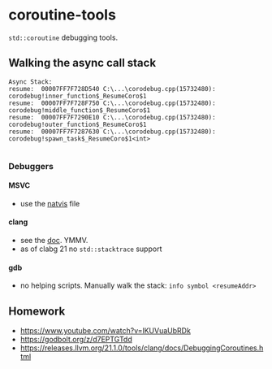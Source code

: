# coroutine-tools

```std::coroutine``` debugging tools. 

## Walking the async  call stack

```
Async Stack:
resume:  00007FF7F728D540 C:\...\corodebug.cpp(15732480): corodebug!inner_function$_ResumeCoro$1
resume:  00007FF7F728F750 C:\...\corodebug.cpp(15732480): corodebug!middle_function$_ResumeCoro$1
resume:  00007FF7F7290E10 C:\...\corodebug.cpp(15732480): corodebug!outer_function$_ResumeCoro$1
resume:  00007FF7F7287630 C:\...\corodebug.cpp(15732480): corodebug!spawn_task$_ResumeCoro$1<int>
```

```
```

### Debuggers

#### MSVC
- use the [natvis](corodebug.natvis) file

#### clang
- see the [doc](). YMMV.
- as of clabg 21 no ```std::stacktrace``` support

#### gdb
- no helping scripts. Manually walk the stack: ```info symbol <resumeAddr>```


## Homework
- https://www.youtube.com/watch?v=lKUVuaUbRDk
- https://godbolt.org/z/d7EPTGTdd
- https://releases.llvm.org/21.1.0/tools/clang/docs/DebuggingCoroutines.html
